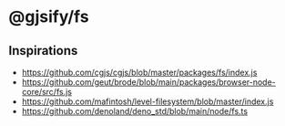 # @gjsify/fs

## Inspirations
- https://github.com/cgjs/cgjs/blob/master/packages/fs/index.js
- https://github.com/geut/brode/blob/main/packages/browser-node-core/src/fs.js
- https://github.com/mafintosh/level-filesystem/blob/master/index.js
- https://github.com/denoland/deno_std/blob/main/node/fs.ts
